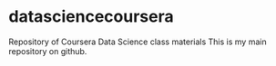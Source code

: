 # datasciencecoursera
Repository of Coursera Data Science class materials
This is my main repository on github.
